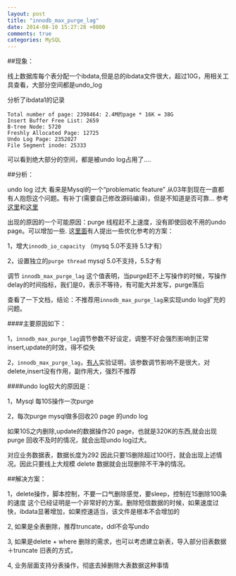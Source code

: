 ```yaml
---
layout: post
title: "innodb_max_purge_lag"
date: 2014-08-10 15:27:28 +0800
comments: true
categories: MySQL
---
```


##现象：

线上数据库每个表分配一个ibdata,但是总的ibdata文件很大，超过10G，用相关工具查看，大部分空间都是undo_log

分析了ibdata1的记录
``` mysql
Total number of page: 2398464: 2.4M的page * 16K = 38G
Insert Buffer Free List: 2659
B-tree Node: 5720
Freshly Allocated Page: 12725
Undo Log Page: 2352027
File Segment inode: 25333
```
可以看到绝大部分的空间，都是被undo log占用了....
<!--more-->
##分析：

undo log 过大 看来是Mysql的一个“problematic feature” 从03年到现在一直都有人抱怨这个问题。有补丁(需要自己修改源码编译)，但是不知道是否可靠... 参考[这里](http://bugs.mysql.com/bug.php?id=57611)和[这里](http://bugs.mysql.com/bug.php?id=1341)

出现的原因的一个可能原因：purge 线程赶不上速度，没有即使回收不用的undo page。可以增加一些. 这[里面](http://bugs.mysql.com/bug.php?id=45173 )有人提出一些优化参考的方案：

1，增大`innodb_io_capacity` （mysq 5.0不支持 5.1才有）

2，设置独立的`purge thread` mysql 5.0不支持，5.5才有

调节 `innodb_max_purge_lag` 这个值表明，当purge赶不上写操作的时候，写操作delay的时间指标，我们是0，表示不等待，有可能大并发写，purge落后

查看了一下文档，结论：不推荐用`innodb_max_purge_lag`来实现undo log扩充的问题。

####主要原因如下：

1，`innodb_max_purge_lag`调节参数不好设定，调整不好会强烈影响到正常insert,update的时效，得不偿失

2，`innodb_max_purge_lag`，[有人](http://mysqldump.azundris.com/archives/81-DELETE,-innodb_max_purge_lag-and-a-case-for-PARTITIONS.html)实验证明，该参数调节影响不是很大，对delete,insert没有作用，副作用大，强烈不推荐 

####undo log较大的原因是：

1，Mysql 每10S操作一次purge

2，每次purge mysql做多回收20 page 的undo log

如果10S之内删除,update的数据操作20 page，也就是320K的东西,就会出现purge 回收不及时的情况，就会出现undo log过大。

对应业务数据表，数据长度为292 因此只要1S删除超过100行，就会出现上述情况。因此只要线上大规模 delete 数据就会出现删除不干净的情况。

##解决方案：

1，delete操作，脚本控制，不要一口气删除感觉，要sleep，控制在1S删除100条的速度  这个已经证明是一个非常好的方案。删除短信数据的时候，如果速度过快，ibdata显著增加，如果控速适当，该文件是根本不会增加的

2, 如果是全表删除，推荐truncate，ddl不会写undo

3, 如果是delete + where 删除的需求，也可以考虑建立新表，导入部分旧表数据＋truncate 旧表的方式，

4, 业务层面支持分表操作，彻底去掉删除大表数据这种事情

